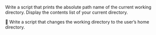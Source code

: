 Write a script that prints the absolute path name of the current working directory.
Display the contents list of your current directory.



Write a script that changes the working directory to the user’s home directory.
